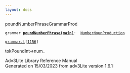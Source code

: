 ```yaml
---
layout: docs
---
```

<span class="title">poundNumberPhrase</span><span class="type">GrammarProd</span>

`grammar `**[`poundNumberPhrase(main)`](../object/poundNumberPhrase(main).html)**` :   `[`NumberNounProduction`](../object/NumberNounProduction.html)

[`grammar.t`](../file/grammar.t.html)`[`[`1156`](../source/grammar.t.html#1156)`]`



tokPoundInt-\>num\_





Adv3Lite Library Reference Manual  
Generated on 15/03/2023 from adv3Lite version 1.6.1



